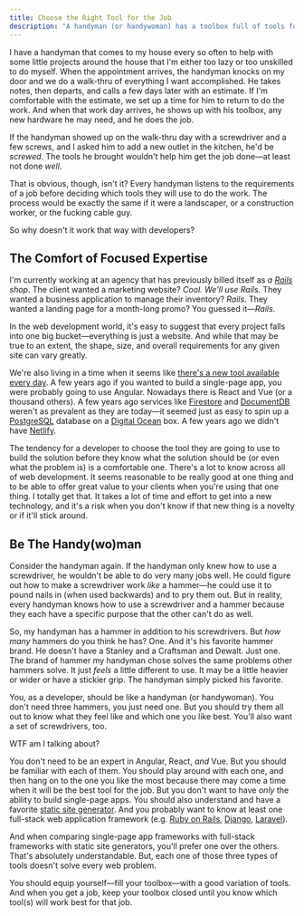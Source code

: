 ```yaml
---
title: Choose the Right Tool for the Job
description: "A handyman (or handywoman) has a toolbox full of tools for any job that comes their way. What should be in your toolbox? And when should you open it?"
---
```


I have a handyman that comes to my house every so often to help with some little projects around the house that I'm either too lazy or too unskilled to do myself. When the appointment arrives, the handyman knocks on my door and we do a walk-thru of everything I want accomplished. He takes notes, then departs, and calls a few days later with an estimate. If I'm comfortable with the estimate, we set up a time for him to return to do the work. And when that work day arrives, he shows up with his toolbox, any new hardware he may need, and he does the job.

If the handyman showed up on the walk-thru day with a screwdriver and a few screws, and I asked him to add a new outlet in the kitchen, he'd be _screwed_. The tools he brought wouldn't help him get the job done—at least not done _well_.

That is obvious, though, isn't it? Every handyman listens to the requirements of a job before deciding which tools they will use to do the work. The process would be exactly the same if it were a landscaper, or a construction worker, or the fucking cable guy.

So why doesn't it work that way with developers?

## The Comfort of Focused Expertise

I'm currently working at an agency that has previously billed itself as _a [Rails](https://rubyonrails.org/) shop_. The client wanted a marketing website? _Cool. We'll use Rails._ They wanted a business application to manage their inventory? _Rails_. They wanted a landing page for a month-long promo? You guessed it—_Rails_.

In the web development world, it's easy to suggest that every project falls into one big bucket—everything is just a website. And while that may be true to an extent, the shape, size, and overall requirements for any given site can vary greatly.

We're also living in a time when it seems like [there's a new tool available every day](/taking-balanced-approach-to-new-technology.html). A few years ago if you wanted to build a single-page app, you were probably going to use Angular. Nowadays there is React and Vue (or a thousand others). A few years ago services like [Firestore](https://firebase.google.com/docs/firestore/) and [DocumentDB](https://aws.amazon.com/documentdb/) weren't as prevalent as they are today—it seemed just as easy to spin up a [PostgreSQL](https://www.postgresql.org/) database on a [Digital Ocean](https://www.digitalocean.com/) box. A few years ago we didn't have [Netlify](https://www.netlify.com/).

The tendency for a developer to choose the tool they are going to use to build the solution before they know what the solution should be (or even what the problem is) is a comfortable one. There's a lot to know across all of web development. It seems reasonable to be really good at one thing and to be able to offer great value to your clients when you're using that one thing. I totally get that. It takes a lot of time and effort to get into a new technology, and it's a risk when you don't know if that new thing is a novelty or if it'll stick around.

## Be The Handy(wo)man

Consider the handyman again. If the handyman only knew how to use a screwdriver, he wouldn't be able to do very many jobs well. He could figure out how to make a screwdriver work _like_ a hammer—he could use it to pound nails in (when used backwards) and to pry them out. But in reality, every handyman knows how to use a screwdriver and a hammer because they each have a specific purpose that the other can't do as well.

So, my handyman has a hammer in addition to his screwdrivers. But _how many_ hammers do you think he has? One. And it's his favorite hammer brand. He doesn't have a Stanley and a Craftsman and Dewalt. Just one. The brand of hammer my handyman chose solves the same problems other hammers solve. It just _feels_ a little different to use. It may be a little heavier or wider or have a stickier grip. The handyman simply picked his favorite.

You, as a developer, should be like a handyman (or handywoman). You don't need three hammers, you just need one. But you should try them all out to know what they feel like and which one you like best. You'll also want a set of screwdrivers, too.

WTF am I talking about?

You don't need to be an expert in Angular, React, _and_ Vue. But you should be familiar with each of them. You should play around with each one, and then hang on to the one you like the most because there may come a time when it will be the best tool for the job. But you don't want to have _only_ the ability to build single-page apps. You should also understand and have a favorite [static site generator](https://www.staticgen.com/). And you probably want to know at least one full-stack web application framework (e.g. [Ruby on Rails](https://rubyonrails.org/), [Django](https://www.djangoproject.com/), [Laravel](https://laravel.com/)).

And when comparing single-page app frameworks with full-stack frameworks with static site generators, you'll prefer one over the others. That's absolutely understandable. But, each one of those three types of tools doesn't solve every web problem.

You should equip yourself—fill your toolbox—with a good variation of tools. And when you get a job, keep your toolbox closed until you know which tool(s) will work best for that job.
